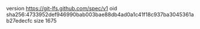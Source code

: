 version https://git-lfs.github.com/spec/v1
oid sha256:4733952def946990bab003bae88db4ad0a1c41f18c937ba3045361ab27edecfc
size 1675
